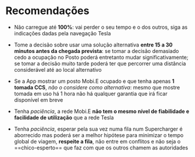 # Recomendações

- Não carregue até **100%**: vai perder o seu tempo e o dos outros, siga as indicações dadas pela navegação Tesla  

- Tome a decisão sobre usar uma solução alternativa **entre 15 a 30 minutos antes da chegada prevista**: se tomar a decisão demasiado cedo a ocupação no Posto poderá entretanto mudar significativamente; se tomar a decisão muito tarde poderá ter que percorrer uma distância considerável até ao local alternativo  

- Se a App mostrar um posto Mobi.E ocupado e que tenha apenas **1 tomada CCS**, _não o considere como alternativa_: mesmo que mostre tomada em uso há 1 hora não há qualquer garantia que irá ficar disponível em breve  

- Tenha _paciência_, a rede Mobi.E **não tem o mesmo nível de fiabilidade e facilidade de utilização** que a rede Tesla  

- Tenha _paciência_, esperar pela sua vez numa fila num Supercharger é aborrecido mas poderá ser a melhor hipótese para minimizar o tempo global de viagem, **respeite a fila**, não entre em conflitos e não seja o ==chico-esperto== que faz com que os outros chamem as autoridades
